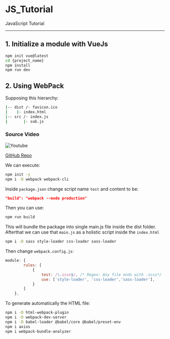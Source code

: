 # JS_Tutorial
JavaScript Tutorial

---

## 1. Initialize a module with VueJs

```sh
npm init vue@latest
cd {project_name}
npm install
npm run dev
```

## 2. Using **WebPack**

Supposing this hierarchy:
```sh
|-- dist /- favicon.ico
|    |- index.html
|-- src /- index.js
|       |- sub.js
```

### Source Video 

![Youtube](https://www.youtube.com/watch?v=IZGNcSuwBZs)

[GitHub Repo](https://github.com/bradtraversy/webpack-starter)

We can execute:
```sh
npm init -y
npm i -D webpack webpack-cli
```
Inside `package.json` change script name `test` and content to be:
```json
"build": "webpack --mode production"
```
Then you can use:
```sh
npm run build
```
This will bundle the package into single main.js file inside the dist folder.
Afterthat we can use that `main.js` as a holistic script inside the `index.html`

```sh
npm i -D sass style-loader css-loader sass-loader
```
Then change `webpack.config.js`:
```js
module: {
        rules: [
            {
                test: /\.scss$/, /* Regex: Any file ends with .scss*/
                use: ['style-loader', 'css-loader','sass-loader'],
            }
        ]
    },
```
To generate automatically the HTML file:

```sh
npm i -D html-webpack-plugin
npm i -D webpack-dev-server
npm i -D babel-loader @babel/core @babel/preset-env
npm i axios
npm i webpack-bundle-analyzer
```
